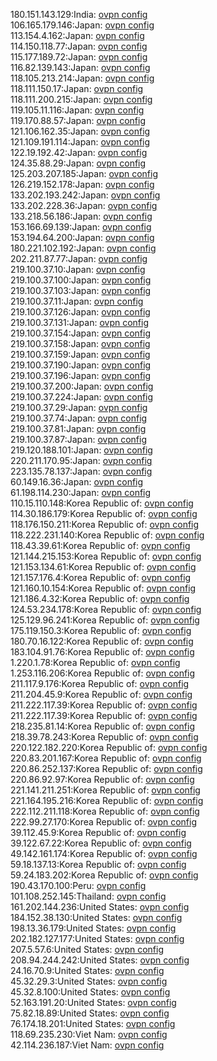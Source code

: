 180.151.143.129:India: [ovpn config](vpn/180_151_143_129.ovpn)  
106.165.179.146:Japan: [ovpn config](vpn/106_165_179_146.ovpn)  
113.154.4.162:Japan: [ovpn config](vpn/113_154_4_162.ovpn)  
114.150.118.77:Japan: [ovpn config](vpn/114_150_118_77.ovpn)  
115.177.189.72:Japan: [ovpn config](vpn/115_177_189_72.ovpn)  
116.82.139.143:Japan: [ovpn config](vpn/116_82_139_143.ovpn)  
118.105.213.214:Japan: [ovpn config](vpn/118_105_213_214.ovpn)  
118.111.150.17:Japan: [ovpn config](vpn/118_111_150_17.ovpn)  
118.111.200.215:Japan: [ovpn config](vpn/118_111_200_215.ovpn)  
119.105.11.116:Japan: [ovpn config](vpn/119_105_11_116.ovpn)  
119.170.88.57:Japan: [ovpn config](vpn/119_170_88_57.ovpn)  
121.106.162.35:Japan: [ovpn config](vpn/121_106_162_35.ovpn)  
121.109.191.114:Japan: [ovpn config](vpn/121_109_191_114.ovpn)  
122.19.192.42:Japan: [ovpn config](vpn/122_19_192_42.ovpn)  
124.35.88.29:Japan: [ovpn config](vpn/124_35_88_29.ovpn)  
125.203.207.185:Japan: [ovpn config](vpn/125_203_207_185.ovpn)  
126.219.152.178:Japan: [ovpn config](vpn/126_219_152_178.ovpn)  
133.202.193.242:Japan: [ovpn config](vpn/133_202_193_242.ovpn)  
133.202.228.36:Japan: [ovpn config](vpn/133_202_228_36.ovpn)  
133.218.56.186:Japan: [ovpn config](vpn/133_218_56_186.ovpn)  
153.166.69.139:Japan: [ovpn config](vpn/153_166_69_139.ovpn)  
153.194.64.200:Japan: [ovpn config](vpn/153_194_64_200.ovpn)  
180.221.102.192:Japan: [ovpn config](vpn/180_221_102_192.ovpn)  
202.211.87.77:Japan: [ovpn config](vpn/202_211_87_77.ovpn)  
219.100.37.10:Japan: [ovpn config](vpn/219_100_37_10.ovpn)  
219.100.37.100:Japan: [ovpn config](vpn/219_100_37_100.ovpn)  
219.100.37.103:Japan: [ovpn config](vpn/219_100_37_103.ovpn)  
219.100.37.11:Japan: [ovpn config](vpn/219_100_37_11.ovpn)  
219.100.37.126:Japan: [ovpn config](vpn/219_100_37_126.ovpn)  
219.100.37.131:Japan: [ovpn config](vpn/219_100_37_131.ovpn)  
219.100.37.154:Japan: [ovpn config](vpn/219_100_37_154.ovpn)  
219.100.37.158:Japan: [ovpn config](vpn/219_100_37_158.ovpn)  
219.100.37.159:Japan: [ovpn config](vpn/219_100_37_159.ovpn)  
219.100.37.190:Japan: [ovpn config](vpn/219_100_37_190.ovpn)  
219.100.37.196:Japan: [ovpn config](vpn/219_100_37_196.ovpn)  
219.100.37.200:Japan: [ovpn config](vpn/219_100_37_200.ovpn)  
219.100.37.224:Japan: [ovpn config](vpn/219_100_37_224.ovpn)  
219.100.37.29:Japan: [ovpn config](vpn/219_100_37_29.ovpn)  
219.100.37.74:Japan: [ovpn config](vpn/219_100_37_74.ovpn)  
219.100.37.81:Japan: [ovpn config](vpn/219_100_37_81.ovpn)  
219.100.37.87:Japan: [ovpn config](vpn/219_100_37_87.ovpn)  
219.120.188.101:Japan: [ovpn config](vpn/219_120_188_101.ovpn)  
220.211.170.95:Japan: [ovpn config](vpn/220_211_170_95.ovpn)  
223.135.78.137:Japan: [ovpn config](vpn/223_135_78_137.ovpn)  
60.149.16.36:Japan: [ovpn config](vpn/60_149_16_36.ovpn)  
61.198.114.230:Japan: [ovpn config](vpn/61_198_114_230.ovpn)  
110.15.110.148:Korea Republic of: [ovpn config](vpn/110_15_110_148.ovpn)  
114.30.186.179:Korea Republic of: [ovpn config](vpn/114_30_186_179.ovpn)  
118.176.150.211:Korea Republic of: [ovpn config](vpn/118_176_150_211.ovpn)  
118.222.231.140:Korea Republic of: [ovpn config](vpn/118_222_231_140.ovpn)  
118.43.39.61:Korea Republic of: [ovpn config](vpn/118_43_39_61.ovpn)  
121.144.215.153:Korea Republic of: [ovpn config](vpn/121_144_215_153.ovpn)  
121.153.134.61:Korea Republic of: [ovpn config](vpn/121_153_134_61.ovpn)  
121.157.176.4:Korea Republic of: [ovpn config](vpn/121_157_176_4.ovpn)  
121.160.10.154:Korea Republic of: [ovpn config](vpn/121_160_10_154.ovpn)  
121.186.4.32:Korea Republic of: [ovpn config](vpn/121_186_4_32.ovpn)  
124.53.234.178:Korea Republic of: [ovpn config](vpn/124_53_234_178.ovpn)  
125.129.96.241:Korea Republic of: [ovpn config](vpn/125_129_96_241.ovpn)  
175.119.150.3:Korea Republic of: [ovpn config](vpn/175_119_150_3.ovpn)  
180.70.16.122:Korea Republic of: [ovpn config](vpn/180_70_16_122.ovpn)  
183.104.91.76:Korea Republic of: [ovpn config](vpn/183_104_91_76.ovpn)  
1.220.1.78:Korea Republic of: [ovpn config](vpn/1_220_1_78.ovpn)  
1.253.116.206:Korea Republic of: [ovpn config](vpn/1_253_116_206.ovpn)  
211.117.9.176:Korea Republic of: [ovpn config](vpn/211_117_9_176.ovpn)  
211.204.45.9:Korea Republic of: [ovpn config](vpn/211_204_45_9.ovpn)  
211.222.117.39:Korea Republic of: [ovpn config](vpn/211_222_117_39.ovpn)  
211.222.117.39:Korea Republic of: [ovpn config](vpn/211_222_117_39.ovpn)  
218.235.81.14:Korea Republic of: [ovpn config](vpn/218_235_81_14.ovpn)  
218.39.78.243:Korea Republic of: [ovpn config](vpn/218_39_78_243.ovpn)  
220.122.182.220:Korea Republic of: [ovpn config](vpn/220_122_182_220.ovpn)  
220.83.201.167:Korea Republic of: [ovpn config](vpn/220_83_201_167.ovpn)  
220.86.252.137:Korea Republic of: [ovpn config](vpn/220_86_252_137.ovpn)  
220.86.92.97:Korea Republic of: [ovpn config](vpn/220_86_92_97.ovpn)  
221.141.211.251:Korea Republic of: [ovpn config](vpn/221_141_211_251.ovpn)  
221.164.195.216:Korea Republic of: [ovpn config](vpn/221_164_195_216.ovpn)  
222.112.211.118:Korea Republic of: [ovpn config](vpn/222_112_211_118.ovpn)  
222.99.27.170:Korea Republic of: [ovpn config](vpn/222_99_27_170.ovpn)  
39.112.45.9:Korea Republic of: [ovpn config](vpn/39_112_45_9.ovpn)  
39.122.67.22:Korea Republic of: [ovpn config](vpn/39_122_67_22.ovpn)  
49.142.161.174:Korea Republic of: [ovpn config](vpn/49_142_161_174.ovpn)  
59.18.137.13:Korea Republic of: [ovpn config](vpn/59_18_137_13.ovpn)  
59.24.183.202:Korea Republic of: [ovpn config](vpn/59_24_183_202.ovpn)  
190.43.170.100:Peru: [ovpn config](vpn/190_43_170_100.ovpn)  
101.108.252.145:Thailand: [ovpn config](vpn/101_108_252_145.ovpn)  
161.202.144.236:United States: [ovpn config](vpn/161_202_144_236.ovpn)  
184.152.38.130:United States: [ovpn config](vpn/184_152_38_130.ovpn)  
198.13.36.179:United States: [ovpn config](vpn/198_13_36_179.ovpn)  
202.182.127.177:United States: [ovpn config](vpn/202_182_127_177.ovpn)  
207.5.57.6:United States: [ovpn config](vpn/207_5_57_6.ovpn)  
208.94.244.242:United States: [ovpn config](vpn/208_94_244_242.ovpn)  
24.16.70.9:United States: [ovpn config](vpn/24_16_70_9.ovpn)  
45.32.29.3:United States: [ovpn config](vpn/45_32_29_3.ovpn)  
45.32.8.100:United States: [ovpn config](vpn/45_32_8_100.ovpn)  
52.163.191.20:United States: [ovpn config](vpn/52_163_191_20.ovpn)  
75.82.18.89:United States: [ovpn config](vpn/75_82_18_89.ovpn)  
76.174.18.201:United States: [ovpn config](vpn/76_174_18_201.ovpn)  
118.69.235.230:Viet Nam: [ovpn config](vpn/118_69_235_230.ovpn)  
42.114.236.187:Viet Nam: [ovpn config](vpn/42_114_236_187.ovpn)  
